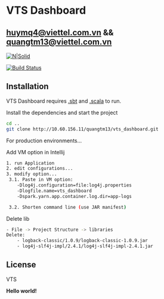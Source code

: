 # VTS Dashboard
## huymq4@viettel.com.vn && quangtm13@viettel.com.vn

[![N|Solid](https://cldup.com/dTxpPi9lDf.thumb.png)](https://nodesource.com/products/nsolid)

[![Build Status](https://travis-ci.org/joemccann/dillinger.svg?branch=master)](https://travis-ci.org/joemccann/dillinger)

## Installation

VTS Dashboard requires [.sbt](https://www.scala-sbt.org/) and [.scala](https://www.scala-lang.org/) to run.

Install the dependencies and start the project

```sh
cd ..
git clone http://10.60.156.11/quangtm13/vts_dashboard.git
```
For production environments...

Add VM option in Intellij

```sh
1. run Application
2. edit configurations...
3. modify option...
 3.1. Paste in VM option:
    -Dlog4j.configuration=file:log4j.properties
    -Dlogfile.name=vts_dashboard
    -Dspark.yarn.app.container.log.dir=app-logs

 3.2. Shorten command line (use JAR manifest)
```
Delete lib

```sh
- File -> Project Structure -> libraries
Delete:
    - logback-classic/1.0.9/logback-classic-1.0.9.jar
    - log4j-slf4j-impl/2.4.1/log4j-slf4j-impl-2.4.1.jar
```

## License

VTS

**Hello world!**
